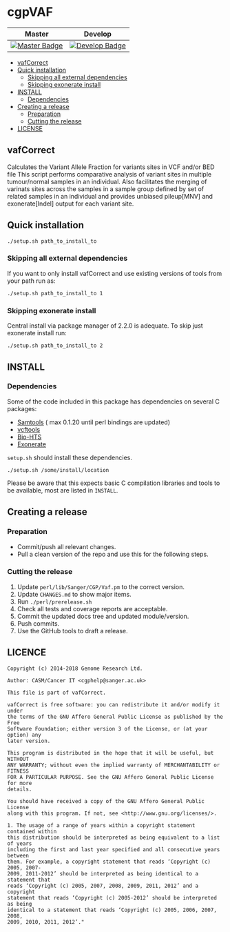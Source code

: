 # cgpVAF

| Master                                        | Develop                                         |
| --------------------------------------------- | ----------------------------------------------- |
| [![Master Badge][travis-master-badge]][travis-repo] | [![Develop Badge][travis-develop-badge]][travis-repo] |


<!-- TOC depthFrom:2 depthTo:6 withLinks:1 updateOnSave:1 orderedList:0 -->

- [vafCorrect](#cgpVaf)
- [Quick installation](#quick-installation)
	- [Skipping all external dependencies](#skipping-all-external-dependencies)
	- [Skipping exonerate install](#skipping-exonerate-install)
- [INSTALL](#install)
	- [Dependencies](#package-dependencies)
- [Creating a release](#creating-a-release)
	- [Preparation](#preparation)
	- [Cutting the release](#cutting-the-release)
- [LICENSE](#License)

<!-- /TOC -->

## vafCorrect

Calculates the Variant Allele Fraction for variants sites in VCF and/or BED file 
This script performs comparative analysis of variant sites in multiple tumour/normal samples in an individual.
Also facilitates the merging of varinats sites across the samples in a sample group defined by 
set of related samples in an individual and provides unbiased pileup[MNV] and exonerate[Indel] output for each variant site.

## Quick installation

```
./setup.sh path_to_install_to
```

### Skipping all external dependencies

If you want to only install vafCorrect and use existing versions of
tools from your path run as:

```
./setup.sh path_to_install_to 1
```

### Skipping exonerate install

Central install via package manager of 2.2.0 is adequate. To skip just exonerate install run:

```
./setup.sh path_to_install_to 2
```


## INSTALL 

### Dependencies
Some of the code included in this package has dependencies on several C packages:

 * [Samtools] ( max 0.1.20 until perl bindings are updated)
 * [vcftools]
 * [Bio-HTS] 
 * [Exonerate]

 `setup.sh` should install these dependencies.  

```
./setup.sh /some/install/location
```
Please be aware that this expects basic C compilation libraries and 
tools to be available, most are listed in `INSTALL`.

## Creating a release

### Preparation

* Commit/push all relevant changes.
* Pull a clean version of the repo and use this for the following steps.

### Cutting the release
1. Update `perl/lib/Sanger/CGP/Vaf.pm` to the correct version.
2. Update `CHANGES.md` to show major items.
3. Run `./perl/prerelease.sh`
4. Check all tests and coverage reports are acceptable.
5. Commit the updated docs tree and updated module/version.
6. Push commits.
7. Use the GitHub tools to draft a release.

## LICENCE

```
Copyright (c) 2014-2018 Genome Research Ltd.

Author: CASM/Cancer IT <cgphelp@sanger.ac.uk>

This file is part of vafCorrect.

vafCorrect is free software: you can redistribute it and/or modify it under
the terms of the GNU Affero General Public License as published by the Free
Software Foundation; either version 3 of the License, or (at your option) any
later version.

This program is distributed in the hope that it will be useful, but WITHOUT
ANY WARRANTY; without even the implied warranty of MERCHANTABILITY or FITNESS
FOR A PARTICULAR PURPOSE. See the GNU Affero General Public License for more
details.

You should have received a copy of the GNU Affero General Public License
along with this program. If not, see <http://www.gnu.org/licenses/>.

1. The usage of a range of years within a copyright statement contained within
this distribution should be interpreted as being equivalent to a list of years
including the first and last year specified and all consecutive years between
them. For example, a copyright statement that reads ‘Copyright (c) 2005, 2007-
2009, 2011-2012’ should be interpreted as being identical to a statement that
reads ‘Copyright (c) 2005, 2007, 2008, 2009, 2011, 2012’ and a copyright
statement that reads ‘Copyright (c) 2005-2012’ should be interpreted as being
identical to a statement that reads ‘Copyright (c) 2005, 2006, 2007, 2008,
2009, 2010, 2011, 2012’."
```

<!-- References -->
[Samtools]: https://github.com/samtools/samtools 
[vcftools]: http://vcftools.sourceforge.net/
[Bio-HTS]: https://github.com/Ensembl/Bio-DB-HTS
[Exonerate]: http://www.ebi.ac.uk/about/vertebrate-genomics/software/exonerate
[vafCorrect-releases]: https://github.com/cancerit/vafCorrect/releases
[travis-master-badge]: https://travis-ci.org/cancerit/vafCorrect.svg?branch=master
[travis-develop-badge]: https://travis-ci.org/cancerit/vafCorrect.svg?branch=develop
[travis-repo]: https://travis-ci.org/cancerit/vafCorrect
